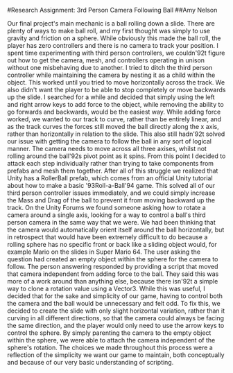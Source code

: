 #Research Assignment: 3rd Person Camera Following Ball
##Amy Nelson

Our final project's main mechanic is a ball rolling down a slide.  There are plenty of ways to make ball roll, and my first thought was simply to use gravity and friction on a sphere.  While obviously this made the ball roll, the player has zero controllers and there is no camera to track your position.  I spent time experimenting with third person controllers, we couldn\'92t figure out how to get the camera, mesh, and controllers operating in unison without one misbehaving due to another.  I tried to ditch the third person controller while maintaining the camera by nesting it as a child within the object.  This worked until you tried to move horizontally across the track.  We also didn't want the player to be able to stop completely or move backwards up the slide.  I searched for a while and decided that simply using the left and right arrow keys to add force to the object, while removing the ability to go forwards and backwards, would be the easiest way.  While adding force worked, we wanted to our track to curve, rather than be entirely linear, and as the track curves the forces still moved the ball directly along the x axis, rather than horizontally in relation to the slide.  This also still hadn\'92t solved our issue with getting the camera to follow the ball in any sort of logical manner.  The camera needs to move across all three axises, whilst not rolling around the ball\'92s pivot point as it spins.  From this point I decided to attack each step individually rather than trying to take components from prefabs and mesh them together.  After all of this struggle we realized that Unity has a RollerBall prefab, which comes from an official Unity tutorial about how to make a basic \'93Roll-a-Ball\'94 game.  This solved all of our third person controller issues immediately, and we could simply increase the Mass and Drag of the ball to prevent it from moving backward up the track.  On the Unity Forums we found someone asking how to rotate a camera around a single axis, looking for a way to control a ball's third person camera in the same way that we were.  We had been thinking that the camera would automatically orient itself around the ball horizontally, but in retrospect that would have been extremely difficult to do because a rolling sphere has no specific front or back like a sliding object would, for example Mario on the slides in Super Mario 64.  The user asking the question had created an empty object within the sphere for the camera to follow.  The person answering responded by providing a script that moved that camera independent from adding force to the ball.  They said this was more of a work around than anything else, because there isn\'92t a simple way to clone a rotation value using a Vector3.  While this was useful, I decided that for the sake and simplicity of our game, having to control both the camera and the ball would be unnecessary and felt odd.  To fix this, we decided to create the slide with only slight horizontal variation, rather than it curving in all different directions, so that the camera could always be facing the same direction, and the player would only need to use the arrow keys to control the sphere.  By simply parenting the camera to the empty object within the sphere, we were able to attach the camera independent of the sphere's rotation.  The choices we made throughout this process were a reflection of the simplicity we want our game to maintain, both conceptually and because of our very basic understanding of scripting.